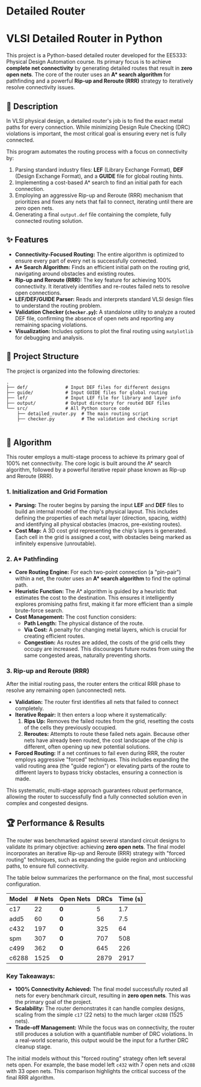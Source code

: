 # Detailed Router
# VLSI Detailed Router in Python

This project is a Python-based detailed router developed for the EE5333: Physical Design Automation course. Its primary focus is to achieve **complete net connectivity** by generating detailed routes that result in **zero open nets**. The core of the router uses an **A\* search algorithm** for pathfinding and a powerful **Rip-up and Reroute (RRR)** strategy to iteratively resolve connectivity issues.



## 📝 Description

In VLSI physical design, a detailed router's job is to find the exact metal paths for every connection. While minimizing Design Rule Checking (DRC) violations is important, the most critical goal is ensuring every net is fully connected.

This program automates the routing process with a focus on connectivity by:
1.  Parsing standard industry files: **LEF** (Library Exchange Format), **DEF** (Design Exchange Format), and a **GUIDE** file for global routing hints.
2.  Implementing a cost-based A\* search to find an initial path for each connection.
3.  Employing an aggressive Rip-up and Reroute (RRR) mechanism that prioritizes and fixes any nets that fail to connect, iterating until there are zero open nets.
4.  Generating a final `output.def` file containing the complete, fully connected routing solution.

## ✨ Features

* **Connectivity-Focused Routing:** The entire algorithm is optimized to ensure every part of every net is successfully connected.
* **A\* Search Algorithm:** Finds an efficient initial path on the routing grid, navigating around obstacles and existing routes.
* **Rip-up and Reroute (RRR):** The key feature for achieving 100% connectivity. It iteratively identifies and re-routes failed nets to resolve open connections.
* **LEF/DEF/GUIDE Parser:** Reads and interprets standard VLSI design files to understand the routing problem.
* **Validation Checker (`checker.py`):** A standalone utility to analyze a routed DEF file, confirming the absence of open nets and reporting any remaining spacing violations.
* **Visualization:** Includes options to plot the final routing using `matplotlib` for debugging and analysis.

## 📂 Project Structure

The project is organized into the following directories:

```
.
├── def/              # Input DEF files for different designs
├── guide/            # Input GUIDE files for global routing
├── lef/              # Input LEF file for library and layer info
├── output/           # Output directory for routed DEF files
└── src/              # All Python source code
    ├── detailed_router.py  # The main routing script
    ├── checker.py          # The validation and checking script
    
```



## 🧠 Algorithm 

This router employs a multi-stage process to achieve its primary goal of 100% net connectivity. The core logic is built around the A\* search algorithm, followed by a powerful iterative repair phase known as Rip-up and Reroute (RRR).

### 1. Initialization and Grid Formation
* **Parsing:** The router begins by parsing the input **LEF** and **DEF** files to build an internal model of the chip's physical layout. This includes defining the properties of each metal layer (direction, spacing, width) and identifying all physical obstacles (macros, pre-existing routes).
* **Cost Map:** A 3D cost grid representing the chip's layers is generated. Each cell in the grid is assigned a cost, with obstacles being marked as infinitely expensive (unroutable).

### 2. A\* Pathfinding
* **Core Routing Engine:** For each two-point connection (a "pin-pair") within a net, the router uses an **A\* search algorithm** to find the optimal path.
* **Heuristic Function:** The A\* algorithm is guided by a heuristic that estimates the cost to the destination. This ensures it intelligently explores promising paths first, making it far more efficient than a simple brute-force search.
* **Cost Management:** The cost function considers:
    * **Path Length:** The physical distance of the route.
    * **Via Cost:** A penalty for changing metal layers, which is crucial for creating efficient routes.
    * **Congestion:** As routes are added, the costs of the grid cells they occupy are increased. This discourages future routes from using the same congested areas, naturally preventing shorts.

### 3. Rip-up and Reroute (RRR)
After the initial routing pass, the router enters the critical RRR phase to resolve any remaining open (unconnected) nets.
* **Validation:** The router first identifies all nets that failed to connect completely.
* **Iterative Repair:** It then enters a loop where it systematically:
    1.  **Rips Up:** Removes the failed routes from the grid, resetting the costs of the cells they previously occupied.
    2.  **Reroutes:** Attempts to route these failed nets again. Because other nets have already been routed, the cost landscape of the chip is different, often opening up new potential solutions.
* **Forced Routing:** If a net continues to fail even during RRR, the router employs aggressive "forced" techniques. This includes expanding the valid routing area (the "guide region") or elevating parts of the route to different layers to bypass tricky obstacles, ensuring a connection is made.

This systematic, multi-stage approach guarantees robust performance, allowing the router to successfully find a fully connected solution even in complex and congested designs.

## 🏆 Performance & Results

The router was benchmarked against several standard circuit designs to validate its primary objective: achieving **zero open nets**. The final model incorporates an iterative Rip-up and Reroute (RRR) strategy with "forced routing" techniques, such as expanding the guide region and unblocking paths, to ensure full connectivity.

The table below summarizes the performance on the final, most successful configuration.

| Model | # Nets | Open Nets | DRCs | Time (s) |
| :--- | :--- | :--- | :--- | :--- |
| c17 | 22 | **0** | 5 | 1.7 |
| add5 | 60 | **0** | 56 | 7.5 |
| c432 | 197 | **0** | 325 | 64 |
| spm | 307 | **0** | 707 | 508 |
| c499 | 362 | **0** | 645 | 226 |
| c6288 | 1525 | **0** | 2879 | 2917 |

### Key Takeaways:

* **100% Connectivity Achieved:** The final model successfully routed all nets for every benchmark circuit, resulting in **zero open nets**. This was the primary goal of the project.
* **Scalability:** The router demonstrates it can handle complex designs, scaling from the simple `c17` (22 nets) to the much larger `c6288` (1525 nets).
* **Trade-off Management:** While the focus was on connectivity, the router still produces a solution with a quantifiable number of DRC violations. In a real-world scenario, this output would be the input for a further DRC cleanup stage.

The initial models without this "forced routing" strategy often left several nets open. For example, the base model left `c432` with 7 open nets and `c6288` with 33 open nets. This comparison highlights the critical success of the final RRR algorithm.
